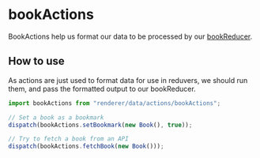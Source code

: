 bookActions
===========
BookActions help us format our data to be processed by our [bookReducer](../../reducers/bookReducer).

How to use
-----------
As actions are just used to format data for use in reduvers, we should run them, and pass the formatted output to our bookReducer.
```js
import bookActions from "renderer/data/actions/bookActions";

// Set a book as a bookmark
dispatch(bookActions.setBookmark(new Book(), true));

// Try to fetch a book from an API
dispatch(bookActions.fetchBook(new Book()));
```
